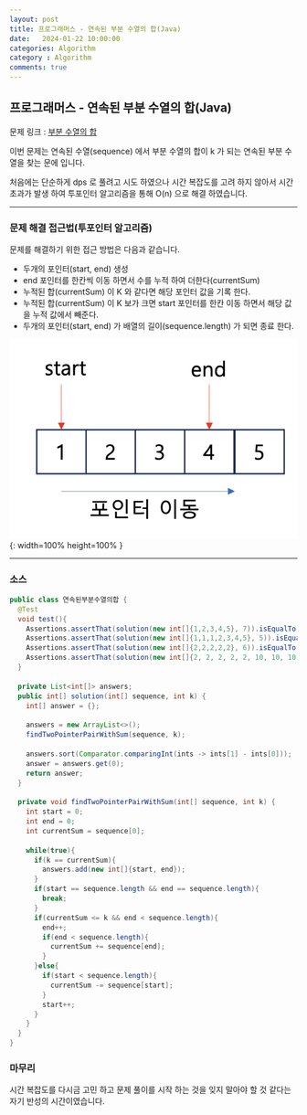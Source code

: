 ```yaml
---
layout: post
title: 프로그래머스 - 연속된 부분 수열의 합(Java)
date:   2024-01-22 10:00:00
categories: Algorithm
category : Algorithm
comments: true 
---
```


## 프로그래머스 - 연속된 부분 수열의 합(Java)

문제 링크 : [부분 수열의 합](https://school.programmers.co.kr/learn/courses/30/lessons/178870)

이번 문제는 연속된 수열(sequence) 에서 부분 수열의 합이 k 가 되는 연속된 부분 수열을 찾는 문에 입니다.

처음에는 단순하게 dps 로 풀려고 시도 하였으나 시간 복잡도를 고려 하지 않아서 시간 초과가 발생 하여 투포인터 알고리즘을 통해 O(n) 으로 해결 하였습니다.

---

### 문제 해결 접근법(투포인터 알고리즘)

문제를 해결하기 위한 접근 방법은 다음과 같습니다.

- 두개의 포인터(start, end) 생성
- end 포인터를 한칸씩 이동 하면서 수를 누적 하여 더한다(currentSum)
- 누적된 합(currentSum) 이 K 와 같다면 해당 포인터 값을 기록 한다.
- 누적된 합(currentSum) 이 K 보가 크면 start 포인터를 한칸 이동 하면서 해당 값을 누적 값에서 빼준다.
- 두개의 포인터(start, end) 가 배열의 길이(sequence.length) 가 되면 종료 한다.

![투포인터 이미지](/img/algorithm/twoPointer.png){: width=100% height=100% }

---


### 소스

```java
public class 연속된부분수열의합 {
  @Test
  void test(){
    Assertions.assertThat(solution(new int[]{1,2,3,4,5}, 7)).isEqualTo(new int[]{2,3});
    Assertions.assertThat(solution(new int[]{1,1,1,2,3,4,5}, 5)).isEqualTo(new int[]{6,6});
    Assertions.assertThat(solution(new int[]{2,2,2,2,2}, 6)).isEqualTo(new int[]{0,2});
    Assertions.assertThat(solution(new int[]{2, 2, 2, 2, 2, 10, 10, 10, 10, 10, 10}, 30)).isEqualTo(new int[]{5,7});
  }

  private List<int[]> answers;
  public int[] solution(int[] sequence, int k) {
    int[] answer = {};

    answers = new ArrayList<>();
    findTwoPointerPairWithSum(sequence, k);

    answers.sort(Comparator.comparingInt(ints -> ints[1] - ints[0]));
    answer = answers.get(0);
    return answer;
  }

  private void findTwoPointerPairWithSum(int[] sequence, int k) {
    int start = 0;
    int end = 0;
    int currentSum = sequence[0];

    while(true){
      if(k == currentSum){
        answers.add(new int[]{start, end});
      }
      if(start == sequence.length && end == sequence.length){
        break;
      }
      if(currentSum <= k && end < sequence.length){
        end++;
        if(end < sequence.length){
          currentSum += sequence[end];
        }
      }else{
        if(start < sequence.length){
          currentSum -= sequence[start];
        }
        start++;
      }
    }
  }
}
```

### 마무리

시간 복잡도를 다시금 고민 하고 문제 풀이를 시작 하는 것을 잊지 말아야 할 것 같다는 자기 반성의 시간이였습니다. 